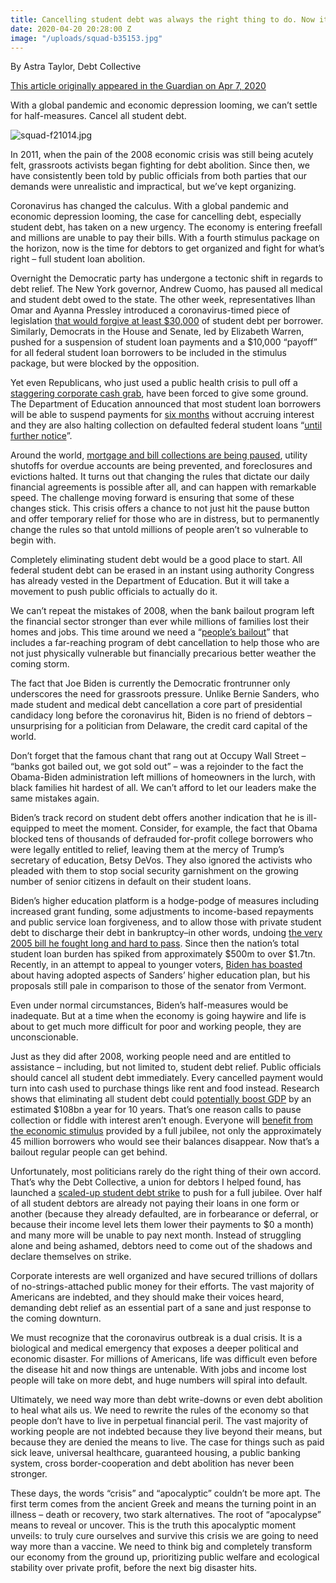 ```yaml
---
title: Cancelling student debt was always the right thing to do. Now it's imperative.
date: 2020-04-20 20:28:00 Z
image: "/uploads/squad-b35153.jpg"
---
```


By Astra Taylor, Debt Collective

[This article originally appeared in the Guardian on Apr 7, 2020](https://www.theguardian.com/commentisfree/2020/apr/07/cancel-student-debt-coronavirus)

With a global pandemic and economic depression looming, we can’t settle for half-measures. Cancel all student debt.

![squad-f21014.jpg](/uploads/squad-f21014.jpg)

In 2011, when the pain of the 2008 economic crisis was still being acutely felt, grassroots activists began fighting for debt abolition. Since then, we have consistently been told by public officials from both parties that our demands were unrealistic and impractical, but we’ve kept organizing.

Coronavirus has changed the calculus. With a global pandemic and economic depression looming, the case for cancelling debt, especially student debt, has taken on a new urgency. The economy is entering freefall and millions are unable to pay their bills. With a fourth stimulus package on the horizon, now is the time for debtors to get organized and fight for what’s right – full student loan abolition.

Overnight the Democratic party has undergone a tectonic shift in regards to debt relief. The New York governor, Andrew Cuomo, has paused all medical and student debt owed to the state. The other week, representatives Ilhan Omar and Ayanna Pressley introduced a coronavirus-timed piece of legislation [that would forgive at least $30,000](https://www.theroot.com/reps-ilhan-omar-and-ayanna-pressley-propose-massive-st-1842458123) of student debt per borrower. Similarly, Democrats in the House and Senate, led by Elizabeth Warren, pushed for a suspension of student loan payments and a $10,000 “payoff” for all federal student loan borrowers to be included in the stimulus package, but were blocked by the opposition.

Yet even Republicans, who just used a public health crisis to pull off a [staggering corporate cash grab](https://prospect.org/coronavirus/unsanitized-bailouts-tradition-unlike-any-other/), have been forced to give some ground. The Department of Education announced that most student loan borrowers will be able to suspend payments for [six months](https://www.buzzfeednews.com/article/sarahmimms/coronavirus-bill-ends-student-loan-payments-interest-6) without accruing interest and they are also halting collection on defaulted federal student loans “[until further notice](https://www.politico.com/news/2020/03/24/exclusive-devos-halts-collection-of-defaulted-federal-student-loans-146929)”.

Around the world, [mortgage and bill collections are being paused](https://www.bbc.com/news/business-51814481), utility shutoffs for overdue accounts are being prevented, and foreclosures and evictions halted. It turns out that changing the rules that dictate our daily financial agreements is possible after all, and can happen with remarkable speed. The challenge moving forward is ensuring that some of these changes stick. This crisis offers a chance to not just hit the pause button and offer temporary relief for those who are in distress, but to permanently change the rules so that untold millions of people aren’t so vulnerable to begin with.

Completely eliminating student debt would be a good place to start. All federal student debt can be erased in an instant using authority Congress has already vested in the Department of Education. But it will take a movement to push public officials to actually do it.

We can’t repeat the mistakes of 2008, when the bank bailout program left the financial sector stronger than ever while millions of families lost their homes and jobs. This time around we need a “[people’s bailout](https://thepeoplesbailout.org/)” that includes a far-reaching program of debt cancellation to help those who are not just physically vulnerable but financially precarious better weather the coming storm.

The fact that Joe Biden is currently the Democratic frontrunner only underscores the need for grassroots pressure. Unlike Bernie Sanders, who made student and medical debt cancellation a core part of presidential candidacy long before the coronavirus hit, Biden is no friend of debtors – unsurprising for a politician from Delaware, the credit card capital of the world.

Don’t forget that the famous chant that rang out at Occupy Wall Street – “banks got bailed out, we got sold out” – was a rejoinder to the fact the Obama-Biden administration left millions of homeowners in the lurch, with black families hit hardest of all. We can’t afford to let our leaders make the same mistakes again.

Biden’s track record on student debt offers another indication that he is ill-equipped to meet the moment. Consider, for example, the fact that Obama blocked tens of thousands of defrauded for-profit college borrowers who were legally entitled to relief, leaving them at the mercy of Trump’s secretary of education, Betsy DeVos. They also ignored the activists who pleaded with them to stop social security garnishment on the growing number of senior citizens in default on their student loans.

Biden’s higher education platform is a hodge-podge of measures including increased grant funding, some adjustments to income-based repayments and public service loan forgiveness, and to allow those with private student debt to discharge their debt in bankruptcy–in other words, undoing [the very 2005 bill he fought long and hard to pass](https://www.theguardian.com/us-news/2019/dec/02/joe-biden-student-loan-debt-2005-act-2020). Since then the nation’s total student loan burden has spiked from approximately $500m to over $1.7tn. Recently, in an attempt to appeal to younger voters, [Biden has boasted](https://twitter.com/JoeBiden/status/1239280175826731010?s=20) about having adopted aspects of Sanders’ higher education plan, but his proposals still pale in comparison to those of the senator from Vermont.

Even under normal circumstances, Biden’s half-measures would be inadequate. But at a time when the economy is going haywire and life is about to get much more difficult for poor and working people, they are unconscionable.

Just as they did after 2008, working people need and are entitled to assistance – including, but not limited to, student debt relief. Public officials should cancel all student debt immediately. Every cancelled payment would turn into cash used to purchase things like rent and food instead. Research shows that eliminating all student debt could [potentially boost GDP](https://www.cnn.com/2019/06/27/opinions/cancel-college-debt-smarter-richer-taylor/index.html) by an estimated $108bn a year for 10 years. That’s one reason calls to pause collection or fiddle with interest aren’t enough. Everyone will [benefit from the economic stimulus](https://ourfinancialsecurity.org/2020/03/factsheet-cancel-federal-student-loans-to-provide-short-and-long-term-stimulus-amid-pandemic/) provided by a full jubilee, not only the approximately 45 million borrowers who would see their balances disappear. Now that’s a bailout regular people can get behind.

Unfortunately, most politicians rarely do the right thing of their own accord. That’s why the Debt Collective, a union for debtors I helped found, has launched a [scaled-up student debt strike](https://strike.debtcollective.org/) to push for a full jubilee. Over half of all student debtors are already not paying their loans in one form or another (because they already defaulted, are in forbearance or deferral, or because their income level lets them lower their payments to $0 a month) and many more will be unable to pay next month. Instead of struggling alone and being ashamed, debtors need to come out of the shadows and declare themselves on strike.

Corporate interests are well organized and have secured trillions of dollars of no-strings-attached public money for their efforts. The vast majority of Americans are indebted, and they should make their voices heard, demanding debt relief as an essential part of a sane and just response to the coming downturn.

We must recognize that the coronavirus outbreak is a dual crisis. It is a biological and medical emergency that exposes a deeper political and economic disaster. For millions of Americans, life was difficult even before the disease hit and now things are untenable. With jobs and income lost people will take on more debt, and huge numbers will spiral into default.

Ultimately, we need way more than debt write-downs or even debt abolition to heal what ails us. We need to rewrite the rules of the economy so that people don’t have to live in perpetual financial peril. The vast majority of working people are not indebted because they live beyond their means, but because they are denied the means to live. The case for things such as paid sick leave, universal healthcare, guaranteed housing, a public banking system, cross border-cooperation and debt abolition has never been stronger.

These days, the words “crisis” and “apocalyptic” couldn’t be more apt. The first term comes from the ancient Greek and means the turning point in an illness – death or recovery, two stark alternatives. The root of “apocalypse” means to reveal or uncover. This is the truth this apocalyptic moment unveils: to truly cure ourselves and survive this crisis we are going to need way more than a vaccine. We need to think big and completely transform our economy from the ground up, prioritizing public welfare and ecological stability over private profit, before the next big disaster hits.